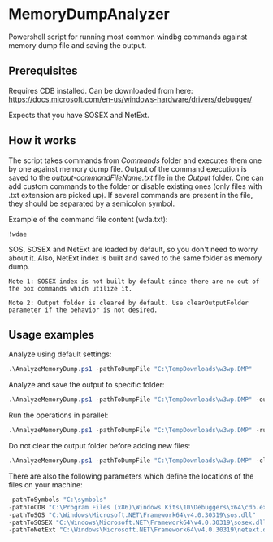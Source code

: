 # MemoryDumpAnalyzer
Powershell script for running most common windbg commands against memory dump file and saving the output. 

## Prerequisites

Requires CDB installed. Can be downloaded from here: https://docs.microsoft.com/en-us/windows-hardware/drivers/debugger/

Expects that you have SOSEX and NetExt.

## How it works

The script takes commands from *Commands* folder and executes them one by one against memory dump file. Output of the command execution is saved to the *output-commandFileName.txt* file in the *Output* folder. One can add custom commands to the folder or disable existing ones (only files with .txt extension are picked up). If several commands are present in the file, they should be separated by a semicolon symbol.

Example of the command file content (wda.txt):

```
!wdae
```

SOS, SOSEX and NetExt are loaded by default, so you don't need to worry about it. Also, NetExt index is built and saved to the same folder as memory dump. 

```
Note 1: SOSEX index is not built by default since there are no out of the box commands which utilize it.
```

```
Note 2: Output folder is cleared by default. Use clearOutputFolder parameter if the behavior is not desired.
```



## Usage examples

Analyze using default settings:

```powershell
.\AnalyzeMemoryDump.ps1 -pathToDumpFile "C:\TempDownloads\w3wp.DMP"
```

Analyze and save the output to specific folder:

```powershell
.\AnalyzeMemoryDump.ps1 -pathToDumpFile "C:\TempDownloads\w3wp.DMP" -outputFolderName "C:\TempDownloads\Output"
```

Run the operations in parallel:

```powershell
.\AnalyzeMemoryDump.ps1 -pathToDumpFile "C:\TempDownloads\w3wp.DMP" -runInParallel
```

Do not clear the output folder before adding new files:

```powershell
.\AnalyzeMemoryDump.ps1 -pathToDumpFile "C:\TempDownloads\w3wp.DMP" -clearOutputFolder $false
```

There are also the following parameters which define the locations of the files on your machine:

```powershell
-pathToSymbols "C:\symbols"
-pathToCDB "C:\Program Files (x86)\Windows Kits\10\Debuggers\x64\cdb.exe"
-pathToSOS "C:\Windows\Microsoft.NET\Framework64\v4.0.30319\sos.dll"
-pathToSOSEX "C:\Windows\Microsoft.NET\Framework64\v4.0.30319\sosex.dll"
-pathToNetExt "C:\Windows\Microsoft.NET\Framework64\v4.0.30319\netext.dll"
```

